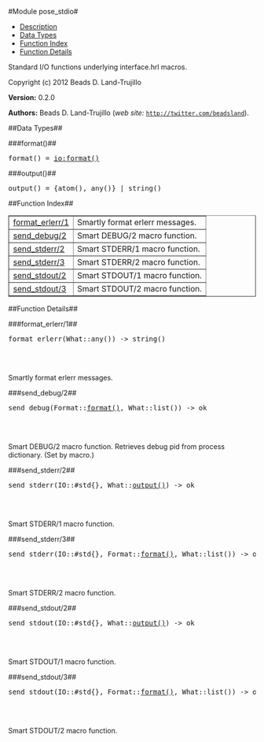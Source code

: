 

#Module pose_stdio#
* [Description](#description)
* [Data Types](#types)
* [Function Index](#index)
* [Function Details](#functions)


Standard I/O functions underlying interface.hrl macros.



Copyright (c) 2012 Beads D. Land-Trujillo

__Version:__ 0.2.0

__Authors:__ Beads D. Land-Trujillo (_web site:_ [`http://twitter.com/beadsland`](http://twitter.com/beadsland)).
<a name="types"></a>

##Data Types##




###<a name="type-format">format()</a>##



<pre>format() = <a href="io.md#type-format">io:format()</a></pre>



###<a name="type-output">output()</a>##



<pre>output() = {atom(), any()} | string()</pre>
<a name="index"></a>

##Function Index##


<table width="100%" border="1" cellspacing="0" cellpadding="2" summary="function index"><tr><td valign="top"><a href="#format_erlerr-1">format_erlerr/1</a></td><td>Smartly format erlerr messages.</td></tr><tr><td valign="top"><a href="#send_debug-2">send_debug/2</a></td><td>Smart DEBUG/2 macro function.</td></tr><tr><td valign="top"><a href="#send_stderr-2">send_stderr/2</a></td><td>Smart STDERR/1 macro function.</td></tr><tr><td valign="top"><a href="#send_stderr-3">send_stderr/3</a></td><td>Smart STDERR/2 macro function.</td></tr><tr><td valign="top"><a href="#send_stdout-2">send_stdout/2</a></td><td>Smart STDOUT/1 macro function.</td></tr><tr><td valign="top"><a href="#send_stdout-3">send_stdout/3</a></td><td>Smart STDOUT/2 macro function.</td></tr></table>


<a name="functions"></a>

##Function Details##

<a name="format_erlerr-1"></a>

###format_erlerr/1##




<pre>format_erlerr(What::any()) -&gt; string()</pre>
<br></br>




Smartly format erlerr messages.<a name="send_debug-2"></a>

###send_debug/2##




<pre>send_debug(Format::<a href="#type-format">format()</a>, What::list()) -> ok</pre>
<br></br>




Smart DEBUG/2 macro function.
Retrieves debug pid from process dictionary.  (Set by macro.)<a name="send_stderr-2"></a>

###send_stderr/2##




<pre>send_stderr(IO::#std{}, What::<a href="#type-output">output()</a>) -> ok</pre>
<br></br>




Smart STDERR/1 macro function.<a name="send_stderr-3"></a>

###send_stderr/3##




<pre>send_stderr(IO::#std{}, Format::<a href="#type-format">format()</a>, What::list()) -> ok</pre>
<br></br>




Smart STDERR/2 macro function.<a name="send_stdout-2"></a>

###send_stdout/2##




<pre>send_stdout(IO::#std{}, What::<a href="#type-output">output()</a>) -> ok</pre>
<br></br>




Smart STDOUT/1 macro function.<a name="send_stdout-3"></a>

###send_stdout/3##




<pre>send_stdout(IO::#std{}, Format::<a href="#type-format">format()</a>, What::list()) -> ok</pre>
<br></br>




Smart STDOUT/2 macro function.